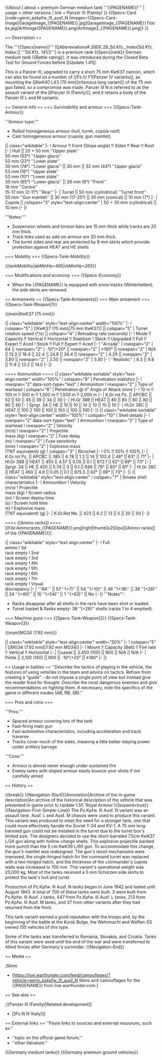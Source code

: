 {{About
| about = premium German medium tank '''{{PAGENAME}}'''
| usage = other versions
| link = Panzer III (Family)
}}
{{Specs-Card
|code=germ_pzkpfw_III_ausf_N
|images={{Specs-Card-Image|GarageImage_{{PAGENAME}}.jpg|GarageImage_{{PAGENAME}}_Tracks.jpg|ArtImage_{{PAGENAME}}.png|ArtImage2_{{PAGENAME}}.png}}
}}

== Description ==
<!-- ''In the description, the first part should be about the history of the creation and combat usage of the vehicle, as well as its key features. In the second part, tell the reader about the ground vehicle in the game. Insert a screenshot of the vehicle, so that if the novice player does not remember the vehicle by name, he will immediately understand what kind of vehicle the article is talking about.'' -->
The '''{{Specs|name}}''' ([[Abbreviations#.28DE.29_Sd.Kfz._Index|Sd.Kfz. Index:]] '''Sd.Kfz. 141/2''') is a premium rank {{Specs|rank}} German medium tank {{Battle-rating}}. It was introduced during the Closed Beta Test for Ground Forces before [[Update 1.41]].

This is a Panzer III, upgraded to carry a short 75 mm KwK37 cannon, which can also be found on a number of [[Pz.IV F1|Panzer IV variants]], as mounting the [[KwK40 L43 (75 mm)|infamous long variant]] of the 75 mm gun failed, so a compromise was made. Panzer III N is referred to as the assault variant of the [[Panzer III (Family)]], and it retains a body of the Panzer III L and M variants.

== General info ==
=== Survivability and armour ===
{{Specs-Tank-Armour}}
<!-- ''Describe armour protection. Note the most well protected and key weak areas. Appreciate the layout of modules as well as the number and location of crew members. Is the level of armour protection sufficient, is the placement of modules helpful for survival in combat? If necessary use a visual template to indicate the most secure and weak zones of the armour.'' -->

'''Armour type:'''

* Rolled homogeneous armour (hull, turret, cupola roof)
* Cast homogeneous armour (cupola, gun mantlet)

{| class="wikitable"
|-
! Armour !! Front (Slope angle) !! Sides !! Rear !! Roof
|-
| Hull || 20 + 50 mm ''Upper plate'' <br> 50 mm (53°) ''Upper glacis'' <br> 53 mm (22°) ''Lower plate'' <br> 30 mm (74°) ''Lower glacis'' || 30 mm || 32 mm (44°) ''Upper glacis'' <br> 53 mm (16°) ''Upper plate'' <br> 53 mm (10°) ''Lower plate'' <br> 30 mm (65°) ''Lower glacis'' || 26 mm (6°) ''Front'' <br> 18 mm ''Centre'' <br> 15-17 mm (2-11°) ''Rear''
|-
| Turret || 50 mm (cylindrical) ''Turret front'' <br> 50 mm ''Gun mantlet'' || 30 mm (17-25°) || 30 mm (conical) || 10 mm (7°)
|-
| Cupola || colspan="3" style="text-align:center" | 50 + 30 mm (cylindrical) || 10 mm
|-
|}

'''Notes:'''

* Suspension wheels and torsion bars are 15 mm thick while tracks are 20 mm thick.
* Track links used as add-on armour are 20 mm thick.
* The turret sides and rear are protected by 8 mm skirts which provide protection against HEAT and HE shells

=== Mobility ===
{{Specs-Tank-Mobility}}
<!-- ''Write about the mobility of the ground vehicle. Estimate the specific power and manoeuvrability, as well as the maximum speed forwards and backwards.'' -->

{{tankMobility|abMinHp=465|rbMinHp=265}}

=== Modifications and economy ===
{{Specs-Economy}}

* When the {{PAGENAME}} is equipped with snow tracks (Winterketten), the side skirts are removed.

== Armaments ==
{{Specs-Tank-Armaments}}
=== Main armament ===
{{Specs-Tank-Weapon|1}}
<!-- ''Give the reader information about the characteristics of the main gun. Assess its effectiveness in a battle based on the reloading speed, ballistics and the power of shells. Do not forget about the flexibility of the fire, that is how quickly the cannon can be aimed at the target, open fire on it and aim at another enemy. Add a link to the main article on the gun: <code><nowiki>{{main|Name of the weapon}}</nowiki></code>. Describe in general terms the ammunition available for the main gun. Give advice on how to use them and how to fill the ammunition storage.'' -->
{{main|KwK37 (75 mm)}}

{| class="wikitable" style="text-align:center" width="100%"
|-
! colspan="5" | [[KwK37 (75 mm)|75 mm KwK37]] || colspan="5" | Turret rotation speed (°/s) || colspan="4" | Reloading rate (seconds)
|-
! Mode !! Capacity !! Vertical !! Horizontal !! Stabilizer
! Stock !! Upgraded !! Full !! Expert !! Aced
! Stock !! Full !! Expert !! Aced
|-
! ''Arcade''
| rowspan="2" | 64 || rowspan="2" | -10°/+20° || rowspan="2" | ±180° || rowspan="2" | N/A || 13.3 || 18.4 || 22.4 || 24.8 || 26.4 || rowspan="2" | 4.29 || rowspan="2" | 3.80 || rowspan="2" | 3.50 || rowspan="2" | 3.30
|-
! ''Realistic''
| 8.3 || 9.8 || 11.9 || 13.2 || 14.0
|-
|}

==== Ammunition ====
{| class="wikitable sortable" style="text-align:center" width="100%"
! colspan="8" | Penetration statistics
|-
! rowspan="2" data-sort-type="text" | Ammunition
! rowspan="2" | Type of<br>warhead
! colspan="6" | Penetration @ 0° Angle of Attack (mm)
|-
! 10 m !! 100 m !! 500 m !! 1,000 m !! 1,500 m !! 2,000 m
|-
| K.Gr.rot Pz. || APCBC || 52 || 50 || 45 || 39 || 34 || 30
|-
| Hl.Gr 38B || HEAT || 80 || 80 || 80 || 80 || 80 || 80
|-
| Sprgr. 34 || HE || 10 || 10 || 10 || 10 || 10 || 10
|-
| Hl.Gr 38C || HEAT || 100 || 100 || 100 || 100 || 100 || 100
|-
|}
{| class="wikitable sortable" style="text-align:center" width="100%"
! colspan="10" | Shell details
|-
! rowspan="2" data-sort-type="text" | Ammunition
! rowspan="2" | Type of<br>warhead
! rowspan="2" | Velocity<br>(m/s)
! rowspan="2" | Projectile<br>mass (kg)
! rowspan="2" | Fuse delay<br>(m)
! rowspan="2" | Fuse sensitivity<br>(mm)
! rowspan="2" | Explosive mass<br>(TNT equivalent) (g)
! colspan="3" | Ricochet
|-
! 0% !! 50% !! 100%
|-
| K.Gr.rot Pz. || APCBC || 385 || 6.78 || 1.2 || 14 || 102.4 || 48° || 63° || 71°
|-
| Hl.Gr 38B || HEAT || 450 || 4.57 || 0.05 || 0.1 || 872.1 || 62° || 69° || 73°
|-
| Sprgr. 34 || HE || 420 || 5.74 || 0 || 0.1 || 686 || 79° || 80° || 81°
|-
| Hl.Gr 38C || HEAT || 450 || 4.8 || 0.05 || 0.1 || 875.5 || 62° || 69° || 73°
|-
|}
{| class="wikitable" style="text-align:center"
! colspan="7" | Smoke shell characteristics
|-
! Ammunition
! Velocity<br>(m/s)
! Projectile<br>mass (kg)
! Screen radius<br>(m)
! Screen deploy time<br>(s)
! Screen hold time<br>(s)
! Explosive mass<br>(TNT equivalent) (g)
|-
| K.Gr.Rot Nb. || 423 || 6.2 || 13 || 5 || 20 || 50
|-
|}

==== [[Ammo racks]] ====
[[File:Ammoracks_{{PAGENAME}}.png|right|thumb|x250px|[[Ammo racks]] of the {{PAGENAME}}]]
<!-- '''Last updated: 1.101.0.44''' -->
{| class="wikitable" style="text-align:center"
|-
! Full<br>ammo
! 1st<br>rack empty
! 2nd<br>rack empty
! 3rd<br>rack empty
! 4th<br>rack empty
! 5th<br>rack empty
! 6th<br>rack empty
! 7th<br>rack empty
! Visual<br>discrepancy
|-
| '''64''' || 57&nbsp;''(+7)'' || 54&nbsp;''(+10)'' || 46&nbsp;''(+18)'' || 38&nbsp;''(+26)'' || 24&nbsp;''(+40)'' || 10&nbsp;''(+54)'' || 1&nbsp;''(+63)'' || No
|-
|}
'''Notes''':

* Racks disappear after all shells in the rack have been shot or loaded.
* Turret basket & flanks empty: 38&nbsp;''(+26)'' shells (racks 1 to 4 emptied).

=== Machine guns ===
{{Specs-Tank-Weapon|2}}
{{Specs-Tank-Weapon|3}}
<!-- ''Offensive and anti-aircraft machine guns not only allow you to fight some aircraft but also are effective against lightly armoured vehicles. Evaluate machine guns and give recommendations on its use.'' -->
{{main|MG34 (7.92 mm)}}

{| class="wikitable" style="text-align:center" width="50%"
|-
! colspan="5" | [[MG34 (7.92 mm)|7.92 mm MG34]]
|-
! Mount !! Capacity (Belt) !! Fire rate !! Vertical !! Horizontal
|-
| Coaxial || 3,450 (150) || 900 || N/A || N/A
|-
| Pintle || 2,100 (150) || 900 || -10°/+25° || ±180°
|-
|}

== Usage in battles ==
''Describe the tactics of playing in the vehicle, the features of using vehicles in the team and advice on tactics. Refrain from creating a "guide" - do not impose a single point of view but instead give the reader food for thought. Describe the most dangerous enemies and give recommendations on fighting them. If necessary, note the specifics of the game in different modes (AB, RB, SB).''

=== Pros and cons ===
<!-- ''Summarise and briefly evaluate the vehicle in terms of its characteristics and combat effectiveness. Mark its pros and cons in a bulleted list. Try not to use more than 6 points for each of the characteristics. Avoid using categorical definitions such as "bad", "good" and the like - use substitutions with softer forms such as "inadequate" and "effective".'' -->

'''Pros:'''

* Spaced armour covering lots of the tank
* Fast-firing main gun
* Fast automotive characteristics, including acceleration and track traverse
* Tracks cover much of the sides, meaning a little better staying power under artillery barrage

'''Cons:'''

* Armour is almost never enough under sustained fire
* Enemy tanks with sloped armour easily bounce your shots if not carefully aimed

== History ==
<!-- ''Describe the history of the creation and combat usage of the vehicle in more detail than in the introduction. If the historical reference turns out to be too long, take it to a separate article, taking a link to the article about the vehicle and adding a block "/History" (example: <nowiki>https://wiki.warthunder.com/(Vehicle-name)/History</nowiki>) and add a link to it here using the <code>main</code> template. Be sure to reference text and sources by using <code><nowiki><ref></ref></nowiki></code>, as well as adding them at the end of the article with <code><nowiki><references /></nowiki></code>. This section may also include the vehicle's dev blog entry (if applicable) and the in-game encyclopedia description (under <code><nowiki>=== In-game description ===</nowiki></code>, also if applicable).'' -->

{{break}}
{{Navigation-Start|{{Annotation|Archive of the in-game description|An archive of the historical description of the vehicle that was presented in-game prior to Update 1.55 'Royal Armour'}}|expand=true}}
{{Navigation-First-Simple-Line}}
The Pz.Kpfw. III Ausf. N variant was an assault tank. Ausf. L and Ausf. M chassis were used to produce this variant. This variant was produced to meet the need for a stronger tank, one that could more effectively handle the Soviet T-34 and KV-1. A 75 mm long-barreled gun could not be installed in the turret due to the turret box's limited size. The designers decided to use the short-barreled 7.5cm KwK37 L/24 gun along with hollow-charge shells. This explosive projectile packed more punch than the 5 cm KwK39 L/60 gun. To accommodate this change, the gun's mantlet was redesigned. The gun's recoil mechanisms were improved, the single-hinged hatch for the command turret was replaced with a two-hinged hatch, and the thickness of the commander's cupola walls was increased to 100 mm. This variant's operational weight was 23,000 kg. Most of the tanks received a 5 mm Schürzen side skirts to protect the tank's hull and turret.

Production of Pz.Kpfw. III Ausf. N tanks began in June 1942 and lasted until August 1943. A total of 700 of these tanks were built. 3 were built from Pz.Kpfw. III Ausf. J tanks, 447 from Pz.Kpfw. III Ausf. L tanks, 213 from Pz.Kpfw. III Ausf. M tanks, and 37 from other variants after they had returned from the front.

This tank variant earned a good reputation with the troops and, by the beginning of the battle at the Kursk Bulge, the Wehrmacht and Waffen-SS owned 155 vehicles of this type.

Some of the tanks was transferred to Romania, Slovakia, and Croatia. Tanks of this variant were used until the end of the war and were transferred to Allied forces after Germany's surrender.
{{Navigation-End}}

== Media ==
<!-- ''Excellent additions to the article would be video guides, screenshots from the game, and photos.'' -->

;Skins
* [https://live.warthunder.com/feed/camouflages/?vehicle=germ_pzkpfw_III_ausf_N Skins and camouflages for the {{PAGENAME}} from live.warthunder.com.]

== See also ==
<!-- ''Links to the articles on the War Thunder Wiki that you think will be useful for the reader, for example:''
* ''reference to the series of the aircraft;''
* ''links to approximate analogues of other nations and research trees.'' -->

;[[Panzer III (Family)|Related development]]
* [[Pz.III N (Italy)]]

== External links ==
''Paste links to sources and external resources, such as:''
* ''topic on the official game forum;''
* ''other literature.''

{{Germany medium tanks}}
{{Germany premium ground vehicles}}